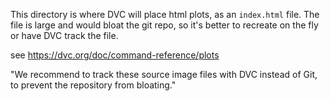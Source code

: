 This directory is where DVC will place html plots, as an `index.html` file.
The file is large and would bloat the git repo, so it's better to recreate on the fly or have DVC track the file.

see https://dvc.org/doc/command-reference/plots

"We recommend to track these source image files with DVC instead of Git, to prevent the repository from bloating."
